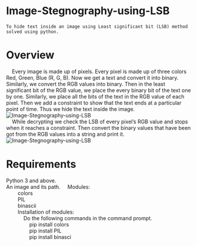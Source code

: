 # Image-Stegnography-using-LSB
	To hide text inside an image using Least significant bit (LSB) method solved using python. 

# Overview
  &nbsp;&nbsp;&nbsp;&nbsp;Every image is made up of pixels. Every pixel is made up of three colors Red, Green, Blue (R, G, B). Now we get a text and convert it into binary. Similarly, we convert the RGB values into binary. Then in the least significant bit of the RGB value, we place the every binary bit of the text one by one. Similarly, we place all the bits of the text in the RGB value of each pixel. Then we add a constraint to show that the text ends at a particular point of time. Thus we hide the text inside the image.
  ![Image-Stegnography-using-LSB](https://2.bp.blogspot.com/-1leyDfJnMJY/WnHSU_aHZKI/AAAAAAAADsk/kClYV86bTwYbIttMrDR2igWNZI_qqJWrwCLcBGAs/s1600/encode.png)<br>
  &nbsp;&nbsp;&nbsp;&nbsp;While decrypting we check the LSB of every pixel’s RGB value and stops when it reaches a constraint. Then convert the binary values that have been got from the RGB values into a string and print it. 
![Image-Stegnography-using-LSB](https://www.pantechsolutions.net/media/catalog/product/cache/1/thumbnail/350x/9df78eab33525d08d6e5fb8d27136e95/m/a/matlab_code_for_lsb_steganography.jpg)
# Requirements
Python 3 and above.  
An image and its path.
  &nbsp;&nbsp;&nbsp;&nbsp;Modules:  
    &nbsp;&nbsp;&nbsp;&nbsp;&nbsp;&nbsp;&nbsp;&nbsp;colors  
    &nbsp;&nbsp;&nbsp;&nbsp;&nbsp;&nbsp;&nbsp;&nbsp;PIL  
    &nbsp;&nbsp;&nbsp;&nbsp;&nbsp;&nbsp;&nbsp;&nbsp;binascii  
    &nbsp;&nbsp;&nbsp;&nbsp;&nbsp;&nbsp;&nbsp;&nbsp;Installation of modules:  
      &nbsp;&nbsp;&nbsp;&nbsp;&nbsp;&nbsp;&nbsp;&nbsp;&nbsp;&nbsp;&nbsp;&nbsp;Do the following commands in the command prompt.  
        &nbsp;&nbsp;&nbsp;&nbsp;&nbsp;&nbsp;&nbsp;&nbsp;&nbsp;&nbsp;&nbsp;&nbsp;&nbsp;&nbsp;&nbsp;&nbsp;pip install colors  
        &nbsp;&nbsp;&nbsp;&nbsp;&nbsp;&nbsp;&nbsp;&nbsp;&nbsp;&nbsp;&nbsp;&nbsp;&nbsp;&nbsp;&nbsp;&nbsp;pip install PIL  
        &nbsp;&nbsp;&nbsp;&nbsp;&nbsp;&nbsp;&nbsp;&nbsp;&nbsp;&nbsp;&nbsp;&nbsp;&nbsp;&nbsp;&nbsp;&nbsp;pip install binasci  
	

